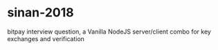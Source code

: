 # sinan-2018
bitpay interview question, a Vanilla NodeJS server/client combo for key exchanges and verification
